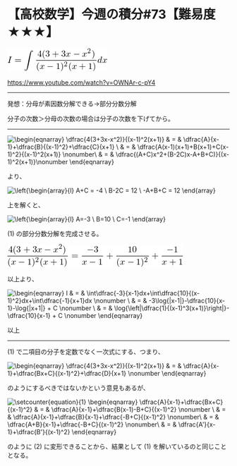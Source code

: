 # 【高校数学】今週の積分#73【難易度★★★】

![I=\int\dfrac{4(3+3x-x^2)}{(x-1)^2(x+1)}dx](texclip20200601202459.png)

https://www.youtube.com/watch?v=OWNAr-c-pY4

----

発想：分母が素因数分解できる→部分分数分解

分子の次数＞分母の次数の場合は分子の次数を下げてから。

----

![\begin{eqnarray}
\dfrac{4(3+3x-x^2)}{(x-1)^2(x+1)} & = & \dfrac{A}{x-1}+\dfrac{B}{(x-1)^2}+\dfrac{C}{x+1} \\
 & = & \dfrac{A(x-1)(x+1)+B(x+1)+C(x-1)^2}{(x-1)^2(x+1)} \nonumber\\
 & = & \dfrac{(A+C)x^2+(B-2C)x-A+B+C)}{(x-1)^2(x+1)}\nonumber
\end{eqnarray}](texclip20200601211159.png)

より、

![\left\{\begin{array}{l}
A+C = -4 \\
B-2C = 12 \\
-A+B+C = 12
\end{array}
](texclip20200601203808.png)

上を解くと、

![\left\{\begin{array}{l}
A=-3 \\
B=10 \\
C=-1
\end{array}](texclip20200601204210.png)

(1) の部分分数分解を完成させる。

![\dfrac{4(3+3x-x^2)}{(x-1)^2(x+1)} = \dfrac{-3}{x-1}+\dfrac{10}{(x-1)^2}+\dfrac{-1}{x+1} ](texclip20200601204459.png)

以上より、

![\begin{eqnarray}
I & = & \int\dfrac{-3}{x-1}dx+\int\dfrac{10}{(x-1)^2}dx+\int\dfrac{-1}{x+1}dx \nonumber \\
  & = & -3\log{|x-1|}-\dfrac{10}{x-1}-\log{|x+1|} + C \nonumber \\
  & = & \log{\left|\dfrac{1}{(x-1)^3(x+1)}\right|}-\dfrac{10}{x-1} + C \nonumber
\end{eqnarray}](texclip20200601205640.png)

以上

---

(1) で二項目の分子を定数でなく一次式にする、つまり、

![\begin{eqnarray}
\dfrac{4(3+3x-x^2)}{(x-1)^2(x+1)} & = & \dfrac{A}{x-1}+\dfrac{Bx+C}{(x-1)^2}+\dfrac{D}{x+1} \nonumber
\end{eqnarray}](texclip20200601210301.png)

のようにするべきではないかという意見もあるが、

![\setcounter{equation}{1}
\begin{eqnarray}
\dfrac{A}{x-1}+\dfrac{Bx+C}{(x-1)^2} & = & \dfrac{A}{x-1}+\dfrac{B(x-1)-B+C}{(x-1)^2} \nonumber \\
 & = & \dfrac{A}{x-1}+\dfrac{B}{x-1}+\dfrac{-B+C}{(x-1)^2} \nonumber\\
 & = & \dfrac{A+B}{x-1}+\dfrac{-B+C}{(x-1)^2} \nonumber\\
 & = & \dfrac{A'}{x-1}+\dfrac{B'}{(x-1)^2} 
\end{eqnarray}](texclip20200601210816.png)

のように (2) に変形できることから、結果として (1) を解いているのと同じこととなる。
